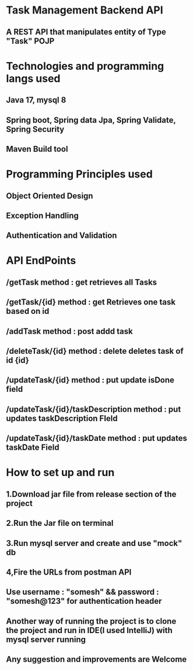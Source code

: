 <h1> Task Management Backend API</h1>
<h2> A REST API that manipulates entity of Type "Task" POJP</h2>
<h1>Technologies and programming langs used </h1>
<h2>Java 17, mysql 8</h2>
<h2>Spring boot, Spring data Jpa, Spring Validate, Spring Security</h2>
<h2>Maven Build tool</h2>
<h1>Programming Principles used </h1>
<h2> Object Oriented Design</h2>
<h2>Exception Handling</h2>
<h2>Authentication and Validation</h2>
<h1>API EndPoints</h1>
<h2>/getTask method : get retrieves all Tasks</h2>
<h2>/getTask/{id} method : get Retrieves one task based on id</h2>
<h2>/addTask method : post addd task </h2>
<h2>/deleteTask/{id} method : delete deletes task of id {id}</h2>
<h2>/updateTask/{id} method : put update isDone field</h2>
<h2>/updateTask/{id}/taskDescription method : put updates taskDescription FIeld</h2>
<h2>/updateTask/{id}/taskDate method : put updates taskDate Field</h2>
<h1>How to set up and run</h1>
<h2>1.Download jar file from release section of the project </h2>
<h2>2.Run the Jar file on terminal </h2>
<h2>3.Run mysql server and create and use "mock" db </h2>
<h2>4,Fire the URLs from postman API</h2>
<h2>Use username : "somesh" && password : "somesh@123" for authentication header</h2>
<h2> Another way of running the project is to clone the project and run in IDE(I used IntelliJ) with mysql server running</h2>
<h2>Any suggestion and improvements are Welcome</h2>

